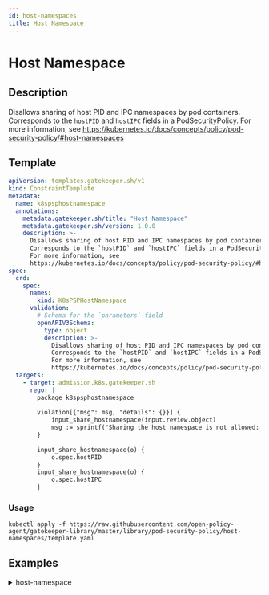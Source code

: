 ```yaml
---
id: host-namespaces
title: Host Namespace
---
```


# Host Namespace

## Description
Disallows sharing of host PID and IPC namespaces by pod containers. Corresponds to the `hostPID` and `hostIPC` fields in a PodSecurityPolicy. For more information, see https://kubernetes.io/docs/concepts/policy/pod-security-policy/#host-namespaces

## Template
```yaml
apiVersion: templates.gatekeeper.sh/v1
kind: ConstraintTemplate
metadata:
  name: k8spsphostnamespace
  annotations:
    metadata.gatekeeper.sh/title: "Host Namespace"
    metadata.gatekeeper.sh/version: 1.0.0
    description: >-
      Disallows sharing of host PID and IPC namespaces by pod containers.
      Corresponds to the `hostPID` and `hostIPC` fields in a PodSecurityPolicy.
      For more information, see
      https://kubernetes.io/docs/concepts/policy/pod-security-policy/#host-namespaces
spec:
  crd:
    spec:
      names:
        kind: K8sPSPHostNamespace
      validation:
        # Schema for the `parameters` field
        openAPIV3Schema:
          type: object
          description: >-
            Disallows sharing of host PID and IPC namespaces by pod containers.
            Corresponds to the `hostPID` and `hostIPC` fields in a PodSecurityPolicy.
            For more information, see
            https://kubernetes.io/docs/concepts/policy/pod-security-policy/#host-namespaces
  targets:
    - target: admission.k8s.gatekeeper.sh
      rego: |
        package k8spsphostnamespace
        
        violation[{"msg": msg, "details": {}}] {
            input_share_hostnamespace(input.review.object)
            msg := sprintf("Sharing the host namespace is not allowed: %v", [input.review.object.metadata.name])
        }
        
        input_share_hostnamespace(o) {
            o.spec.hostPID
        }
        input_share_hostnamespace(o) {
            o.spec.hostIPC
        }

```

### Usage
```shell
kubectl apply -f https://raw.githubusercontent.com/open-policy-agent/gatekeeper-library/master/library/pod-security-policy/host-namespaces/template.yaml
```
## Examples
<details>
<summary>host-namespace</summary><blockquote>

<details>
<summary>constraint</summary>

```yaml
apiVersion: constraints.gatekeeper.sh/v1beta1
kind: K8sPSPHostNamespace
metadata:
  name: psp-host-namespace
spec:
  match:
    kinds:
      - apiGroups: [""]
        kinds: ["Pod"]

```

Usage

```shell
kubectl apply -f https://raw.githubusercontent.com/open-policy-agent/gatekeeper-library/master/library/pod-security-policy/host-namespaces/samples/psp-host-namespace/constraint.yaml
```

</details>

<details>
<summary>example-allowed</summary>

```yaml
apiVersion: v1
kind: Pod
metadata:
  name: nginx-host-namespace-allowed
  labels:
    app: nginx-host-namespace
spec:
  hostPID: false
  hostIPC: false
  containers:
  - name: nginx
    image: nginx

```

Usage

```shell
kubectl apply -f https://raw.githubusercontent.com/open-policy-agent/gatekeeper-library/master/library/pod-security-policy/host-namespaces/samples/psp-host-namespace/example_allowed.yaml
```

</details>
<details>
<summary>example-disallowed</summary>

```yaml
apiVersion: v1
kind: Pod
metadata:
  name: nginx-host-namespace-disallowed
  labels:
    app: nginx-host-namespace
spec:
  hostPID: true
  hostIPC: true
  containers:
  - name: nginx
    image: nginx

```

Usage

```shell
kubectl apply -f https://raw.githubusercontent.com/open-policy-agent/gatekeeper-library/master/library/pod-security-policy/host-namespaces/samples/psp-host-namespace/example_disallowed.yaml
```

</details>


</blockquote></details>